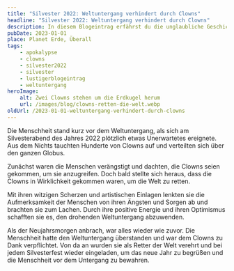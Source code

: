 ```yaml
---
title: "Silvester 2022: Weltuntergang verhindert durch Clowns"
headline: "Silvester 2022: Weltuntergang verhindert durch Clowns"
description: In diesem Blogeintrag erfährst du die unglaubliche Geschichte, wie eine Gruppe von Clowns die Apokalypse verhindert hat. Lese jetzt weiter.
pubDate: 2023-01-01
place: Planet Erde, Überall
tags:
    - apokalypse
    - clowns
    - silvester2022
    - silvester
    - lustigerblogeintrag
    - weltuntergang
heroImage:
    alt: Zwei Clowns stehen um die Erdkugel herum
    url: /images/blog/clowns-retten-die-welt.webp
oldUrl: /2023-01-01-weltuntergang-verhindert-durch-clowns
---
```


Die Menschheit stand kurz vor dem Weltuntergang, als sich am Silvesterabend des Jahres 2022 plötzlich etwas Unerwartetes ereignete. Aus dem Nichts tauchten Hunderte von Clowns auf und verteilten sich über den ganzen Globus.

Zunächst waren die Menschen verängstigt und dachten, die Clowns seien gekommen, um sie anzugreifen. Doch bald stellte sich heraus, dass die Clowns in Wirklichkeit gekommen waren, um die Welt zu retten.

Mit ihren witzigen Scherzen und artistischen Einlagen lenkten sie die Aufmerksamkeit der Menschen von ihren Ängsten und Sorgen ab und brachten sie zum Lachen. Durch ihre positive Energie und ihren Optimismus schafften sie es, den drohenden Weltuntergang abzuwenden.

Als der Neujahrsmorgen anbrach, war alles wieder wie zuvor. Die Menschheit hatte den Weltuntergang überstanden und war dem Clowns zu Dank verpflichtet. Von da an wurden sie als Retter der Welt verehrt und bei jedem Silvesterfest wieder eingeladen, um das neue Jahr zu begrüßen und die Menschheit vor dem Untergang zu bewahren.

